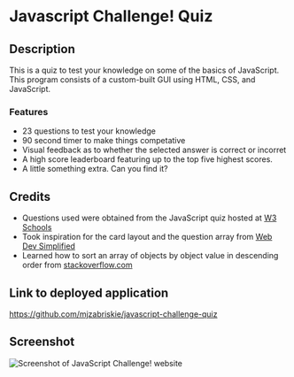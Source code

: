 # Javascript Challenge! Quiz

## Description

This is a quiz to test your knowledge on some of the basics of JavaScript. This program consists of a custom-built GUI using HTML, CSS, and JavaScript.

### Features
* 23 questions to test your knowledge
* 90 second timer to make things competative
* Visual feedback as to whether the selected answer is correct or incorret
* A high score leaderboard featuring up to the top five highest scores.
* A little something extra. Can you find it?

## Credits
* Questions used were obtained from the JavaScript quiz hosted at <a href="https://www.w3schools.com/js/js_quiz.asp">W3 Schools</a>
* Took inspiration for the card layout and the question array from <a href = "https://www.youtube.com/watch?v=riDzcEQbX6k">Web Dev Simplified</a>
* Learned how to sort an array of objects by object value in descending order from <a href = "https://stackoverflow.com/questions/979256/sorting-an-array-of-objects-by-property-values">stackoverflow.com</a>

## Link to deployed application
https://github.com/mjzabriskie/javascript-challenge-quiz

## Screenshot
![Screenshot of JavaScript Challenge! website](/javascript-challenge-quiz/assets/images/javascript-challenge-screenshot.png)